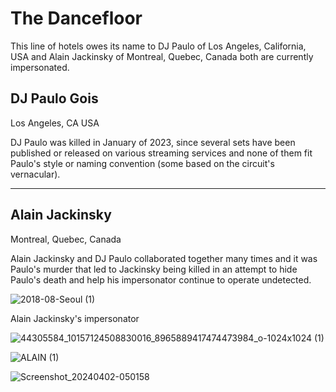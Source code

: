 # The Dancefloor
This line of hotels owes its name to DJ Paulo of Los Angeles, California, USA and Alain Jackinsky of Montreal, Quebec, Canada both are currently impersonated.

## DJ Paulo Gois
Los Angeles, CA USA

DJ Paulo was killed in January of 2023, since several sets have been published or released on various streaming services and none of them fit Paulo's style or naming convention (some based on the circuit's vernacular).
***
## Alain Jackinsky
Montreal, Quebec, Canada 

Alain Jackinsky and DJ Paulo collaborated together many times and it was Paulo's murder that led to Jackinsky being killed in an attempt to hide Paulo's death and help his impersonator continue to operate undetected.

![2018-08-Seoul (1)](https://github.com/9413d5ff2a0b4f237a264010b65350e7/TAG/assets/165702254/29609d92-5ad0-401e-b0d2-a64aeebd8bf7)

Alain Jackinsky's impersonator

![44305584_10157124508830016_8965889417474473984_o-1024x1024 (1)](https://github.com/9413d5ff2a0b4f237a264010b65350e7/TAG/assets/165702254/e0fab0f2-280d-4334-b1c2-bd7edb398c70)

![ALAIN (1)](https://github.com/9413d5ff2a0b4f237a264010b65350e7/TAG/assets/165702254/5c04cbbc-13c9-4b29-b911-ed3e5df42e58)

![Screenshot_20240402-050158](https://github.com/9413d5ff2a0b4f237a264010b65350e7/TAG/assets/159488374/dd6160a5-6596-433e-bf17-92772f475593)
